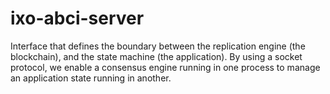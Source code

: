 # ixo-abci-server
Interface that defines the boundary between the replication engine (the blockchain), and the state machine (the application). By using a socket protocol, we enable a consensus engine running in one process to manage an application state running in another.
